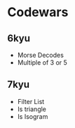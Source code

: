 # Codewars
## 6kyu
- Morse Decodes
-  Multiple of 3 or 5

## 7kyu
- Filter List
- Is triangle
- Is Isogram
